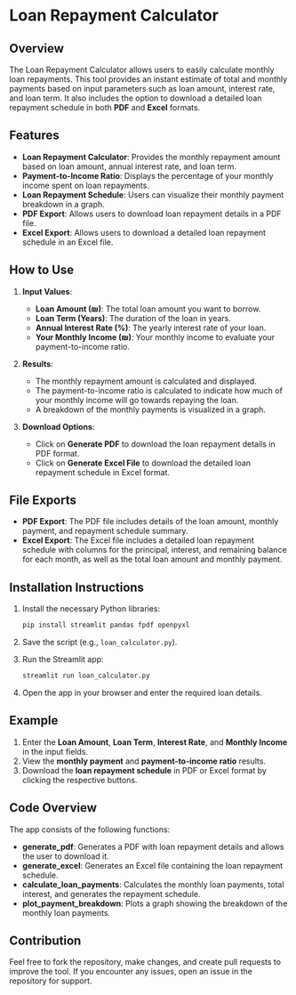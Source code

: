 
# Loan Repayment Calculator

## Overview

The Loan Repayment Calculator allows users to easily calculate monthly loan repayments. This tool provides an instant estimate of total and monthly payments based on input parameters such as loan amount, interest rate, and loan term. It also includes the option to download a detailed loan repayment schedule in both **PDF** and **Excel** formats.

## Features
- **Loan Repayment Calculator**: Provides the monthly repayment amount based on loan amount, annual interest rate, and loan term.
- **Payment-to-Income Ratio**: Displays the percentage of your monthly income spent on loan repayments.
- **Loan Repayment Schedule**: Users can visualize their monthly payment breakdown in a graph.
- **PDF Export**: Allows users to download loan repayment details in a PDF file.
- **Excel Export**: Allows users to download a detailed loan repayment schedule in an Excel file.

## How to Use

1. **Input Values**:
   - **Loan Amount (₪)**: The total loan amount you want to borrow.
   - **Loan Term (Years)**: The duration of the loan in years.
   - **Annual Interest Rate (%)**: The yearly interest rate of your loan.
   - **Your Monthly Income (₪)**: Your monthly income to evaluate your payment-to-income ratio.

2. **Results**:
   - The monthly repayment amount is calculated and displayed.
   - The payment-to-income ratio is calculated to indicate how much of your monthly income will go towards repaying the loan.
   - A breakdown of the monthly payments is visualized in a graph.

3. **Download Options**:
   - Click on **Generate PDF** to download the loan repayment details in PDF format.
   - Click on **Generate Excel File** to download the detailed loan repayment schedule in Excel format.

## File Exports

- **PDF Export**: The PDF file includes details of the loan amount, monthly payment, and repayment schedule summary.
- **Excel Export**: The Excel file includes a detailed loan repayment schedule with columns for the principal, interest, and remaining balance for each month, as well as the total loan amount and monthly payment.

## Installation Instructions

1. Install the necessary Python libraries:
   ```bash
   pip install streamlit pandas fpdf openpyxl
   ```

2. Save the script (e.g., `loan_calculator.py`).

3. Run the Streamlit app:
   ```bash
   streamlit run loan_calculator.py
   ```

4. Open the app in your browser and enter the required loan details.

## Example

1. Enter the **Loan Amount**, **Loan Term**, **Interest Rate**, and **Monthly Income** in the input fields.
2. View the **monthly payment** and **payment-to-income ratio** results.
3. Download the **loan repayment schedule** in PDF or Excel format by clicking the respective buttons.

## Code Overview

The app consists of the following functions:

- **generate_pdf**: Generates a PDF with loan repayment details and allows the user to download it.
- **generate_excel**: Generates an Excel file containing the loan repayment schedule.
- **calculate_loan_payments**: Calculates the monthly loan payments, total interest, and generates the repayment schedule.
- **plot_payment_breakdown**: Plots a graph showing the breakdown of the monthly loan payments.

## Contribution

Feel free to fork the repository, make changes, and create pull requests to improve the tool. If you encounter any issues, open an issue in the repository for support.
